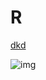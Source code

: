 # R

[dkd](https://github.com/jk-jang/TIL/blob/master/R/function.md)

![img](C:\Users\Administrator\Desktop\R\Shiny\testimg\img.JPG)